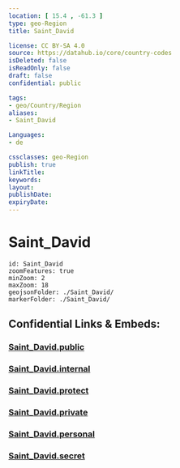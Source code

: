 ```yaml
---
location: [ 15.4 , -61.3 ] 
type: geo-Region
title: Saint_David

license: CC BY-SA 4.0
source: https://datahub.io/core/country-codes
isDeleted: false
isReadOnly: false
draft: false
confidential: public

tags:
- geo/Country/Region
aliases:
- Saint_David

Languages:
- de

cssclasses: geo-Region
publish: true
linkTitle: 
keywords: 
layout: 
publishDate: 
expiryDate: 
---
```


# Saint_David

```leaflet
id: Saint_David
zoomFeatures: true 
minZoom: 2 
maxZoom: 18
geojsonFolder: ./Saint_David/
markerFolder: ./Saint_David/
```


## Confidential Links & Embeds: 

### [Saint_David.public](/_public/\Earth\Continent\America~Caribbean\Dominica\parishes~DominicaSaint_David.public.md) 

### [Saint_David.internal](/_internal/\Earth\Continent\America~Caribbean\Dominica\parishes~DominicaSaint_David.internal.md) 

### [Saint_David.protect](/_protect/\Earth\Continent\America~Caribbean\Dominica\parishes~DominicaSaint_David.protect.md) 

### [Saint_David.private](/_private/\Earth\Continent\America~Caribbean\Dominica\parishes~DominicaSaint_David.private.md) 

### [Saint_David.personal](/_personal/\Earth\Continent\America~Caribbean\Dominica\parishes~DominicaSaint_David.personal.md) 

### [Saint_David.secret](/_secret/\Earth\Continent\America~Caribbean\Dominica\parishes~DominicaSaint_David.secret.md)

